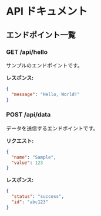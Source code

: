 # API ドキュメント

## エンドポイント一覧

### GET /api/hello
サンプルのエンドポイントです。

**レスポンス:**
```json
{
  "message": "Hello, World!"
}
```

### POST /api/data
データを送信するエンドポイントです。

**リクエスト:**
```json
{
  "name": "Sample",
  "value": 123
}
```

**レスポンス:**
```json
{
  "status": "success",
  "id": "abc123"
}
```
